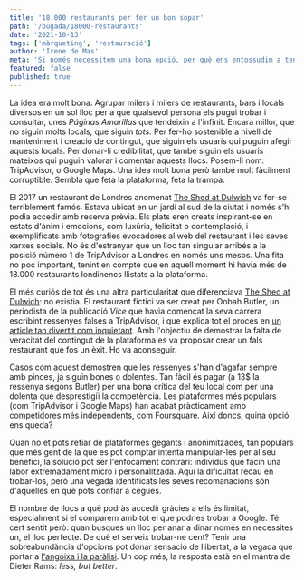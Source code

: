 ```yaml
---
title: '18.000 restaurants per fer un bon sopar'
path: '/bugada/18000-restaurants'
date: '2021-10-13'
tags: ['màrqueting', 'restauració']
author: 'Irene de Mas'
meta: 'Si només necessitem una bona opció, per què ens entossudim a tenir-ne milers? Les grans plataformes donen tantes alternatives que és impossible triar.'
featured: false
published: true
---
```


La idea era molt bona. Agrupar milers i milers de restaurants, bars i locals diversos en un sol lloc per a que qualsevol persona els pugui trobar i consultar, unes _Páginas Amarillas_ que tendeixin a l'infinit. Encara millor, que no siguin molts locals, que siguin _tots_. Per fer-ho sostenible a nivell de manteniment i creació de contingut, que siguin els usuaris qui puguin afegir aquests locals. Per donar-li credibilitat, que també siguin els usuaris mateixos qui puguin valorar i comentar aquests llocs. Posem-li nom: TripAdvisor, o Google Maps. Una idea molt bona però també molt fàcilment corruptible. Sembla que feta la plataforma, feta la trampa.

El 2017 un restaurant de Londres anomenat [The Shed at Dulwich](https://www.theshedatdulwich.com/) va fer-se terriblement famós. Estava ubicat en un jardí al sud de la ciutat i només s'hi podia accedir amb reserva prèvia. Els plats eren creats inspirant-se en estats d'ànim i emocions, com luxúria, felicitat o contemplació, i exemplificats amb fotografies evocadores al web del restaurant i les seves xarxes socials. No és d'estranyar que un lloc tan singular arribés a la posició número 1 de TripAdvisor a Londres en només uns mesos. Una fita no poc important, tenint en compte que en aquell moment hi havia més de 18.000 restaurants londinencs llistats a la plataforma.

El més curiós de tot és una altra particularitat que diferenciava [The Shed at Dulwich](https://www.theshedatdulwich.com/): no existia. El restaurant fictici va ser creat per Oobah Butler, un periodista de la publicació _Vice_ que havia començat la seva carrera escribint ressenyes falses a TripAdvisor, i que explica tot el procés en [un article tan divertit com inquietant](https://www.vice.com/en/article/434gqw/i-made-my-shed-the-top-rated-restaurant-on-tripadvisor). Amb l'objectiu de demostrar la falta de veracitat del contingut de la plataforma es va proposar crear un fals restaurant que fos un èxit. Ho va aconseguir.

Casos com aquest demostren que les ressenyes s'han d'agafar sempre amb pinces, ja siguin bones o dolentes. Tan fàcil és pagar (a 13$ la ressenya segons Butler) per una bona crítica del teu local com per una dolenta que desprestigiï la competència. Les plataformes més populars (com TripAdvisor i Google Maps) han acabat pràcticament amb competidores més independents, com Foursquare. Així doncs, quina opció ens queda?

Quan no et pots refiar de plataformes gegants i anonimitzades, tan populars que més gent de la que es pot comptar intenta manipular-les per al seu benefici, la solució pot ser l'enfocament contrari: individus que facin una labor extremadament micro i personalitzada. Aquí la dificultat recau en trobar-los, però una vegada identificats les seves recomanacions són d'aquelles en què pots confiar a cegues.

El nombre de llocs a què podràs accedir gràcies a ells és limitat, especialment si el comparem amb tot el que podries trobar a Google. Té cert sentit però: quan busques un lloc per anar a dinar només en necessites un, el lloc perfecte. De què et serveix trobar-ne cent? Tenir una sobreabundància d'opcions pot donar sensació de llibertat, a la vegada que portar a [l'angoixa i la paràlisi](https://www.psychologytoday.com/us/blog/more-tech-support/201011/the-burden-choice). Un cop més, la resposta està en el mantra de Dieter Rams: _less, but better_.
